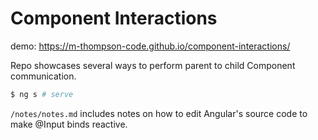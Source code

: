 # Component Interactions

demo: https://m-thompson-code.github.io/component-interactions/

Repo showcases several ways to perform parent to child Component communication.

```bash
$ ng s # serve
```

`/notes/notes.md` includes notes on how to edit Angular's source code to make @Input binds reactive.
